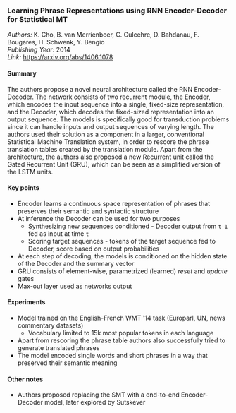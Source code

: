 ### Learning Phrase Representations using RNN Encoder-Decoder for Statistical MT
_Authors:_ K. Cho, B. van Merrienboer, C. Gulcehre, D. Bahdanau, F. Bougares, H. Schwenk, Y. Bengio   
_Publishing Year:_  2014   
_Link:_ https://arxiv.org/abs/1406.1078    

#### Summary
The authors propose a novel neural architecture called the RNN Encoder-Decoder. The network consists of two recurrent module, the Encoder, which encodes the input sequence into a single, fixed-size representation, and the Decoder, which decodes the fixed-sized representation into an output sequence. The models is specifically good for transduction problems since it can handle inputs and output sequences of varying length. The authors used their solution as a component in a larger, conventional Statistical Machine Translation system, in order to rescore the phrase translation tables created by the translation module. Apart from the architecture, the authors also proposed a new Recurrent unit called the Gated Recurrent Unit (GRU), which can be seen as a simplified version of the LSTM units.

#### Key points
- Encoder learns a continuous space representation of phrases that preserves their semantic and syntactic structure
- At inference the Decoder can be used for two purposes
  - Synthesizing new sequences conditioned - Decoder output from `t-1` fed as input at time `t`
  - Scoring target sequences - tokens of the target sequence fed to Decoder, score based on output probabilities
- At each step of decoding, the models is conditioned on the hidden state of the Decoder and the summary vector
- GRU consists of element-wise, parametrized (learned) _reset_ and _update_ gates
- Max-out layer used as networks output

#### Experiments
- Model trained on the English-French WMT '14 task (Europarl, UN, news commentary datasets)
  - Vocabulary limited to 15k most popular tokens in each language
- Apart from rescoring the phrase table authors also successfully tried to generate translated phrases
- The model encoded single words and short phrases in a way that preserved their semantic meaning
  
#### Other notes
- Authors proposed replacing the SMT with a end-to-end Encoder-Decoder model, later explored by Sutskever

